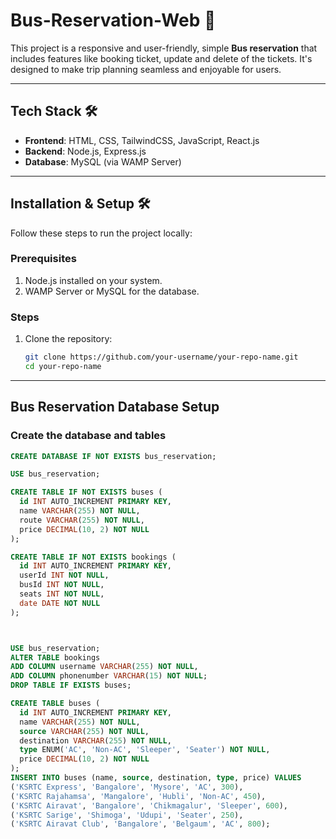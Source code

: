 # Bus-Reservation-Web 🚀

This project is a responsive and user-friendly, simple **Bus reservation** that includes features like booking ticket, update and delete of the tickets. It's designed to make trip planning seamless and enjoyable for users.

---

## Tech Stack 🛠️

- **Frontend**: HTML, CSS, TailwindCSS, JavaScript, React.js
- **Backend**: Node.js, Express.js
- **Database**: MySQL (via WAMP Server)

---

## Installation & Setup 🛠️

Follow these steps to run the project locally:

### Prerequisites
1. Node.js installed on your system.
2. WAMP Server or MySQL for the database.

### Steps
1. Clone the repository:
   ```bash
   git clone https://github.com/your-username/your-repo-name.git
   cd your-repo-name
---
## Bus Reservation Database Setup

### Create the database and tables
```sql
CREATE DATABASE IF NOT EXISTS bus_reservation;

USE bus_reservation;

CREATE TABLE IF NOT EXISTS buses (
  id INT AUTO_INCREMENT PRIMARY KEY,
  name VARCHAR(255) NOT NULL,
  route VARCHAR(255) NOT NULL,
  price DECIMAL(10, 2) NOT NULL
);

CREATE TABLE IF NOT EXISTS bookings (
  id INT AUTO_INCREMENT PRIMARY KEY,
  userId INT NOT NULL,
  busId INT NOT NULL,
  seats INT NOT NULL,
  date DATE NOT NULL
);



USE bus_reservation;
ALTER TABLE bookings 
ADD COLUMN username VARCHAR(255) NOT NULL, 
ADD COLUMN phonenumber VARCHAR(15) NOT NULL;
DROP TABLE IF EXISTS buses;

CREATE TABLE buses (
  id INT AUTO_INCREMENT PRIMARY KEY,
  name VARCHAR(255) NOT NULL,
  source VARCHAR(255) NOT NULL,
  destination VARCHAR(255) NOT NULL,
  type ENUM('AC', 'Non-AC', 'Sleeper', 'Seater') NOT NULL,
  price DECIMAL(10, 2) NOT NULL
);
INSERT INTO buses (name, source, destination, type, price) VALUES
('KSRTC Express', 'Bangalore', 'Mysore', 'AC', 300),
('KSRTC Rajahamsa', 'Mangalore', 'Hubli', 'Non-AC', 450),
('KSRTC Airavat', 'Bangalore', 'Chikmagalur', 'Sleeper', 600),
('KSRTC Sarige', 'Shimoga', 'Udupi', 'Seater', 250),
('KSRTC Airavat Club', 'Bangalore', 'Belgaum', 'AC', 800);
